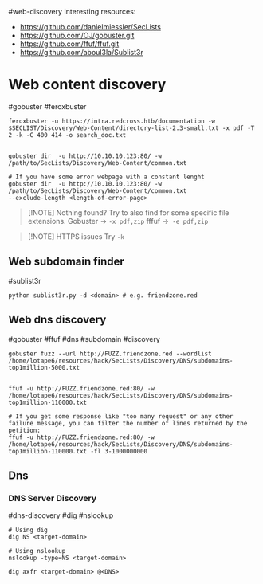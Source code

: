 #web-discovery 
Interesting resources:
* https://github.com/danielmiessler/SecLists
* https://github.com/OJ/gobuster.git
* https://github.com/ffuf/ffuf.git
* https://github.com/aboul3la/Sublist3r

# Web content discovery
#gobuster #feroxbuster
```
feroxbuster -u https://intra.redcross.htb/documentation -w $SECLIST/Discovery/Web-Content/directory-list-2.3-small.txt -x pdf -T 2 -k -C 400 414 -o search_doc.txt


gobuster dir  -u http://10.10.10.123:80/ -w /path/to/SecLists/Discovery/Web-Content/common.txt

# If you have some error webpage with a constant lenght
gobuster dir  -u http://10.10.10.123:80/ -w /path/to/SecLists/Discovery/Web-Content/common.txt
--exclude-length <length-of-error-page>

```

> [!NOTE] Nothing found?
> Try to also find for some specific file extensions.
> Gobuster -> `-x pdf,zip`
> fffuf ->` -e pdf,zip`

> [!NOTE] HTTPS issues
>  Try `-k`

## Web subdomain finder
#sublist3r 
```
python sublist3r.py -d <domain> # e.g. friendzone.red
```
## Web dns discovery
#gobuster #ffuf #dns #subdomain #discovery  
```
gobuster fuzz --url http://FUZZ.friendzone.red --wordlist /home/lotape6/resources/hack/SecLists/Discovery/DNS/subdomains-top1million-5000.txt 


ffuf -u http://FUZZ.friendzone.red:80/ -w /home/lotape6/resources/hack/SecLists/Discovery/DNS/subdomains-top1million-110000.txt

# If you get some response like "too many request" or any other failure message, you can filter the number of lines returned by the petition:
ffuf -u http://FUZZ.friendzone.red:80/ -w /home/lotape6/resources/hack/SecLists/Discovery/DNS/subdomains-top1million-110000.txt -fl 3-1000000000
```


## Dns 
### DNS Server Discovery
#dns-discovery #dig #nslookup
```
# Using dig  
dig NS <target-domain>  
  
# Using nslookup  
nslookup -type=NS <target-domain>

dig axfr <target-domain> @<DNS>
```